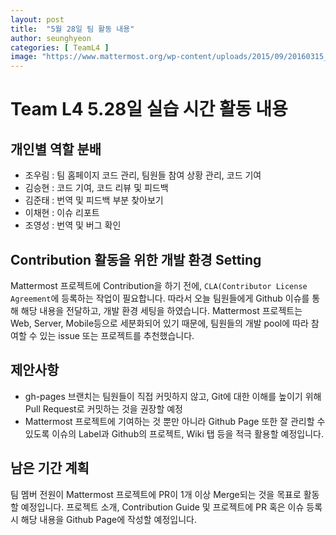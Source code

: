 ```yaml
---
layout: post
title:  "5월 28일 팀 활동 내용"
author: seunghyeon
categories: [ TeamL4 ]
image: "https://www.mattermost.org/wp-content/uploads/2015/09/20160315_v210.png"
---
```


# Team L4 5.28일 실습 시간 활동 내용

## 개인별 역할 분배

+ 조우림 : 팀 홈페이지 코드 관리, 팀원들 참여 상황 관리, 코드 기여
+ 김승현 : 코드 기여, 코드 리뷰 및 피드백
+ 김준태 : 번역 및 피드백 부분 찾아보기
+ 이채현 : 이슈 리포트
+ 조영성 : 번역 및 버그 확인

## Contribution 활동을 위한 개발 환경 Setting

Mattermost 프로젝트에 Contribution을 하기 전에, `CLA(Contributor License Agreement`에 등록하는 작업이 필요합니다. 따라서 오늘 팀원들에게 Github 이슈를 통해 해당 내용을 전달하고, 개발 환경 세팅을 하였습니다.
Mattermost 프로젝트는 Web, Server, Mobile등으로 세분화되어 있기 때문에, 팀원들의 개발 pool에 따라 참여할 수 있는 issue 또는 프로젝트를 추천했습니다.


## 제안사항

+ gh-pages 브랜치는 팀원들이 직접 커밋하지 않고, Git에 대한 이해를 높이기 위해 Pull Request로 커밋하는 것을 권장할 예정
+ Mattermost 프로젝트에 기여하는 것 뿐만 아니라 Github Page 또한 잘 관리할 수 있도록 이슈의 Label과 Github의 프로젝트, Wiki 탭 등을 적극 활용할 예정입니다.


## 남은 기간 계획

팀 멤버 전원이 Mattermost 프로젝트에 PR이 1개 이상 Merge되는 것을 목표로 활동할 예정입니다.
프로젝트 소개, Contribution Guide 및 프로젝트에 PR 혹은 이슈 등록시 해당 내용을 Github Page에 작성할 예정입니다.

